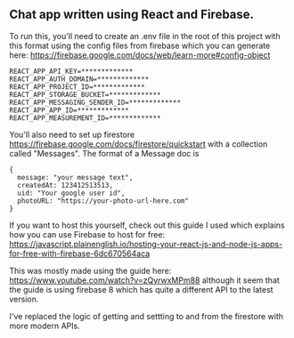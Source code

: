## Chat app written using React and Firebase.

To run this, you'll need to create an .env file in the root of this project with this format using the config files from firebase which you can generate here: https://firebase.google.com/docs/web/learn-more#config-object

```
REACT_APP_API_KEY=*************
REACT_APP_AUTH_DOMAIN=*************
REACT_APP_PROJECT_ID=*************
REACT_APP_STORAGE_BUCKET=*************
REACT_APP_MESSAGING_SENDER_ID=*************
REACT_APP_APP_ID=*************
REACT_APP_MEASUREMENT_ID=*************
```

You'll also need to set up firestore https://firebase.google.com/docs/firestore/quickstart with a collection called "Messages". The format of a Message doc is
```
{
  message: "your message text",
  createdAt: 123412513513,
  uid: "Your google user id",
  photoURL: "https://your-photo-url-here.com"
}
```
If you want to host this yourself, check out this guide I used which explains how you can use Firebase to host for free: https://javascript.plainenglish.io/hosting-your-react-js-and-node-js-apps-for-free-with-firebase-6dc670564aca

This was mostly made using the guide here: https://www.youtube.com/watch?v=zQyrwxMPm88 although it seem that the guide is using firebase 8 which has quite a different API to the latest version.

I've replaced the logic of getting and settting to and from the firestore with more modern APIs.
